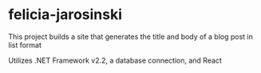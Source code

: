 # felicia-jarosinski 

This project builds a site that generates the title 
and body of a blog post in list format

Utilizes .NET Framework v2.2, a database connection, and React 
